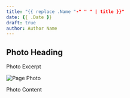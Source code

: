 ```yaml
---
title: "{{ replace .Name "-" " " | title }}"
date: {{ .Date }}
draft: true
author: Author Name
---
```


## Photo Heading

Photo Excerpt

![Page Photo](https://placehold.it/500/300)

Photo Content
